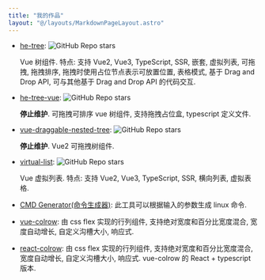 ```yaml
---
title: "我的作品"
layout: "@/layouts/MarkdownPageLayout.astro"
---
```


- [he-tree](https://hetree.phphe.com/zh): <span class="not-prose">![GitHub Repo stars](https://img.shields.io/github/stars/phphe/he-tree?style=social)</span>

  Vue 树组件. 特点: 支持 Vue2, Vue3, TypeScript, SSR, 嵌套, 虚拟列表, 可拖拽, 拖拽排序, 拖拽时使用占位节点表示可放置位置, 表格模式, 基于 Drag and Drop API, 可与其他基于 Drag and Drop API 的代码交互.

- [he-tree-vue](https://github.com/phphe/he-tree-vue): <span class="not-prose">![GitHub Repo stars](https://img.shields.io/github/stars/phphe/he-tree-vue?style=social)</span>

  **停止维护**. 可拖拽可排序 vue 树组件, 支持拖拽占位盒, typescript 定义文件.

- [vue-draggable-nested-tree](https://github.com/phphe/vue-draggable-nested-tree): <span class="not-prose">![GitHub Repo stars](https://img.shields.io/github/stars/phphe/vue-draggable-nested-tree?style=social)</span>

  **停止维护**. Vue2 可拖拽树组件.

- [virtual-list](https://virtual-list.phphe.com/zh): <span class="not-prose">![GitHub Repo stars](https://img.shields.io/github/stars/phphe/virtual-list?style=social)</span>

  Vue 虚拟列表. 特点: 支持 Vue2, Vue3, TypeScript, SSR, 横向列表, 虚拟表格.

- [CMD Generator(命令生成器)](https://cmdgenerator.phphe.com/): 此工具可以根据输入的参数生成 linux 命令.
- [vue-colrow](https://vue-colrow.phphe.com/): 由 css flex 实现的行列组件, 支持绝对宽度和百分比宽度混合, 宽度自动增长, 自定义沟槽大小, 响应式.
- [react-colrow](https://react-colrow.phphe.com/): 由 css flex 实现的行列组件, 支持绝对宽度和百分比宽度混合, 宽度自动增长, 自定义沟槽大小, 响应式. vue-colrow 的 React + typescript 版本.

<style>
  img{
    display:inline;
  }
</style>
